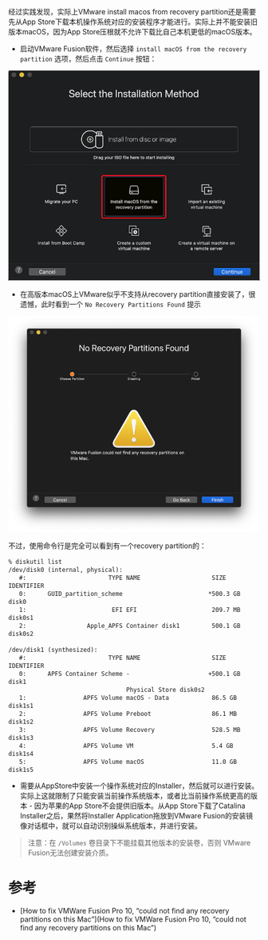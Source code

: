 经过实践发现，实际上VMware install macos from recovery partition还是需要先从App Store下载本机操作系统对应的安装程序才能进行。实际上并不能安装旧版本macOS，因为App Store压根就不允许下载比自己本机更低的macOS版本。

* 启动VMware Fusion软件，然后选择 `install macOS from the recovery partition` 选项，然后点击 `Continue` 按钮：

![VMware从recovery分区安装](../../img/develop/mac/vmware_install_macos_from_recovery_partition.png)

* 在高版本macOS上VMware似乎不支持从recovery partition直接安装了，很遗憾，此时看到一个 `No Recovery Partitions Found` 提示

![No Recovery Partitions Found](../../img/virtual/vmware/not_found_recovery_partition.png)

不过，使用命令行是完全可以看到有一个recovery partition的：

```
% diskutil list
/dev/disk0 (internal, physical):
   #:                       TYPE NAME                    SIZE       IDENTIFIER
   0:      GUID_partition_scheme                        *500.3 GB   disk0
   1:                        EFI EFI                     209.7 MB   disk0s1
   2:                 Apple_APFS Container disk1         500.1 GB   disk0s2

/dev/disk1 (synthesized):
   #:                       TYPE NAME                    SIZE       IDENTIFIER
   0:      APFS Container Scheme -                      +500.1 GB   disk1
                                 Physical Store disk0s2
   1:                APFS Volume macOS - Data            86.5 GB    disk1s1
   2:                APFS Volume Preboot                 86.1 MB    disk1s2
   3:                APFS Volume Recovery                528.5 MB   disk1s3
   4:                APFS Volume VM                      5.4 GB     disk1s4
   5:                APFS Volume macOS                   11.0 GB    disk1s5
```

* 需要从AppStore中安装一个操作系统对应的Installer，然后就可以进行安装。实际上这就限制了只能安装当前操作系统版本，或者比当前操作系统更高的版本 - 因为苹果的App Store不会提供旧版本。从App Store下载了Catalina Installer之后，果然将Installer Application拖放到VMware Fusion的安装镜像对话框中，就可以自动识别操纵系统版本，并进行安装。

> 注意：在 `/Volumes` 卷目录下不能挂载其他版本的安装卷，否则 VMware Fusion无法创建安装介质。


# 参考

* [How to fix VMWare Fusion Pro 10, “could not find any recovery partitions on this Mac”](How to fix VMWare Fusion Pro 10, “could not find any recovery partitions on this Mac”)